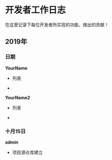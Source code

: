 # 开发者工作日志

在这里记录下每位开发者所实现的功能，做出的贡献！

## 2019年

### 日期

**YourName**

+ 列表

+ 

**YourName2**

+ 列表

+ 

### 十月15日

**admin**

+ 项目源仓库建立
